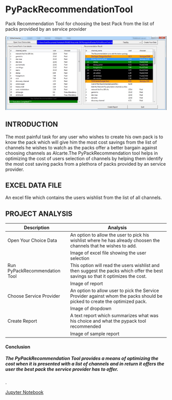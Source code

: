 # PyPackRecommendationTool
Pack Recommendation Tool for choosing the best Pack from the list of packs provided by an service provider
<p align="left">
  <img src="\Images\MyPackRecTool.jpg">
</p>

## INTRODUCTION
The most painful task for any user who wishes to create his own pack is to know the pack which will give him the most cost savings from the list of channels he wishes to watch as the packs offer a better bargain against choosing channels as Alcarte.The PyPackRecommendation tool helps in optimizing the cost of users selection of channels by helping them identify the most cost saving packs from a plethora of packs provided by an service provider. 

## EXCEL DATA FILE
An excel file which contains the users wishlist from the list of all channels.


## PROJECT ANALYSIS
| Description | Analysis |
| --- | --- |
| Open Your Choice Data         | An option to allow the user to pick his wishlist where he has already choosen the channels that he wishes to add.  |
|                               | Image of excel file showing the user selection  |
| Run PyPackRecommendation Tool | This option will read the users wishlist and then suggest the packs which offer the best savings so that it optimizes the cost. |
|                               | Image of report  |
| Choose Service Provider       | An option to allow user to pick the Service Provider against whom the packs should be picked to create the optimized pack. |
|                               | Image of dropdown  |
| Create Report                 | A text report which summarizes what was his choice and what the pypack tool recommended  |
|                               | Image of sample report  |

#### Conclusion
##### The PyPackRecommendation Tool provides a means of optimizing the cost when it is presented with a list of channels and in return it offers the user the best pack the service provider has to offer.
.


[Jupyter Notebook](.PyPackRecommendationTool/MyPackRecommendationTool_GUI_Ver7.ipynb)
